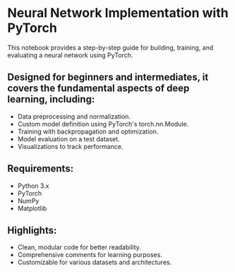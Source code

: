 # Neural Network Implementation with PyTorch
This notebook provides a step-by-step guide for building, training, and evaluating a neural network using PyTorch. 

## Designed for beginners and intermediates, it covers the fundamental aspects of deep learning, including:

- Data preprocessing and normalization.
- Custom model definition using PyTorch's torch.nn.Module.
- Training with backpropagation and optimization.
- Model evaluation on a test dataset.
- Visualizations to track performance.

## Requirements:
- Python 3.x
- PyTorch
- NumPy
- Matplotlib

## Highlights:
- Clean, modular code for better readability.
- Comprehensive comments for learning purposes.
- Customizable for various datasets and architectures.
